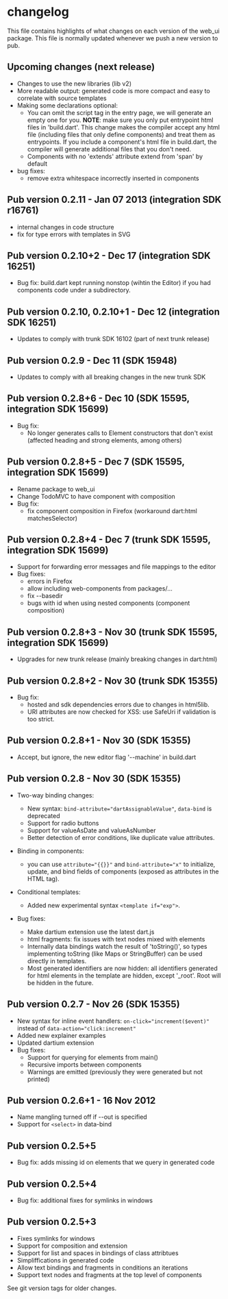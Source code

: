 # changelog

This file contains highlights of what changes on each version of the web_ui
package. This file is normally updated whenever we push a new version to pub.

## Upcoming changes (next release)
  * Changes to use the new libraries (lib v2)
  * More readable output: generated code is more compact and easy to correlate
    with source templates
  * Making some declarations optional:
      * You can omit the script tag in the entry page, we will generate
        an empty one for you.
        **NOTE**: make sure you only put entrypoint html files in 'build.dart'.
        This change makes the compiler accept any html file (including files
        that only define components) and treat them as entrypoints.
        If you include a component's html file in build.dart, the compiler will
        generate additional files that you don't need.
      * Components with no 'extends' attribute extend from 'span' by default
  * bug fixes:
       * remove extra whitespace incorrectly inserted in components

## Pub version 0.2.11 - Jan 07 2013 (integration SDK r16761)
  * internal changes in code structure
  * fix for type errors with templates in SVG

## Pub version 0.2.10+2 - Dec 17 (integration SDK 16251)
  * Bug fix: build.dart kept running nonstop (wihtin the Editor) if you had components code under a subdirectory.

## Pub version 0.2.10, 0.2.10+1 - Dec 12 (integration SDK 16251)
  * Updates to comply with trunk SDK 16102 (part of next trunk release)

## Pub version 0.2.9 - Dec 11 (SDK 15948)
  * Updates to comply with all breaking changes in the new trunk SDK

## Pub version 0.2.8+6 - Dec 10 (SDK 15595, integration SDK 15699)

  * Bug fix:
    * No longer generates calls to Element constructors that don't exist
      (affected heading and strong elements, among others)

## Pub version 0.2.8+5 - Dec 7 (SDK 15595, integration SDK 15699)

  * Rename package to web_ui
  * Change TodoMVC to have component with composition
  * Bug fix:
    * fix component composition in Firefox (workaround dart:html matchesSelector)

## Pub version 0.2.8+4 - Dec 7 (trunk SDK 15595, integration SDK 15699)

  * Support for forwarding error messages and file mappings to the editor
  * Bug fixes:
    * errors in Firefox
    * allow including web-components from packages/...
    * fix --basedir
    * bugs with id when using nested components (component composition)

## Pub version 0.2.8+3 - Nov 30 (trunk SDK 15595, integration SDK 15699)

  * Upgrades for new trunk release (mainly breaking changes in dart:html)

## Pub version 0.2.8+2 - Nov 30 (trunk SDK 15355)

  * Bug fix:
    * hosted and sdk dependencies errors due to changes in html5lib.
    * URI attributes are now checked for XSS: use SafeUri if validation is too
      strict.

## Pub version 0.2.8+1 - Nov 30 (SDK 15355)

  * Accept, but ignore, the new editor flag '--machine' in build.dart 

## Pub version 0.2.8 - Nov 30 (SDK 15355)

  * Two-way binding changes:
    * New syntax: `bind-attribute="dartAssignableValue"`, `data-bind` is
      deprecated
    * Support for radio buttons
    * Support for valueAsDate and valueAsNumber
    * Better detection of error conditions, like duplicate value attributes.

  * Binding in components:
    * you can use `attribute="{{}}"` and `bind-attribute="x"` to initialize,
      update, and bind fields of components (exposed as attributes in the HTML
      tag).

  * Conditional templates:
    * Added new experimental syntax `<template if="exp">`.

  * Bug fixes:
    * Make dartium extension use the latest dart.js
    * html fragments: fix issues with text nodes mixed with elements
    * Internally data bindings watch the result of 'toString()', so types
      implementing toString (like Maps or StringBuffer) can be used directly in
      templates.
    * Most generated identifiers are now hidden: all identifiers generated for
      html elements in the template are hidden, except '_root'. Root will be
      hidden in the future.

## Pub version 0.2.7 - Nov 26 (SDK 15355)

  * New syntax for inline event handlers: `on-click="increment($event)"` instead
    of `data-action="click:increment"`
  * Added new explainer examples
  * Updated dartium extension
  * Bug fixes:
      * Support for querying for elements from main()
      * Recursive imports between components
      * Warnings are emitted (previously they were generated but not printed)
  
## Pub version 0.2.6+1 - 16 Nov 2012

  * Name mangling turned off if --out is specified
  * Support for `<select>` in data-bind

## Pub version 0.2.5+5

  * Bug fix: adds missing id on elements that we query in generated code

## Pub version 0.2.5+4

  * Bug fix: additional fixes for symlinks in windows

## Pub version 0.2.5+3

  * Fixes symlinks for windows
  * Support for composition and extension
  * Support for list and spaces in bindings of class attribtues
  * Simpliffications in generated code
  * Allow text bindings and fragments in conditions an iterations
  * Support text nodes and fragments at the top level of components

See git version tags for older changes.
